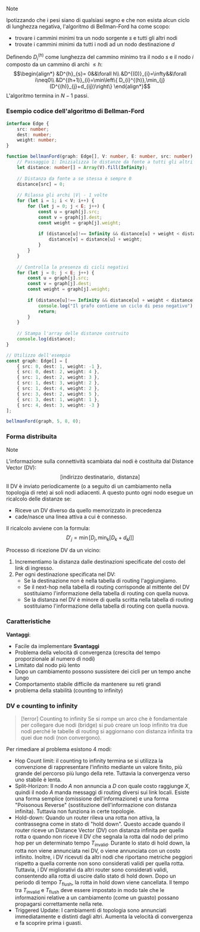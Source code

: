 >[!note]
>Ipotizzando che i pesi siano di qualsiasi segno e che non esista alcun ciclo di lunghezza negativa, l'algoritmo di Bellman-Ford ha come scopo:
>- trovare i cammini minimi tra un nodo sorgente $s$ e tutti gli altri nodi
>- trovate i cammini minimi da tutti i nodi ad un nodo destinazione $d$
>
>Definendo $D^{(h)}_{i}$ come lunghezza del cammino minimo tra il nodo $s$ e il nodo $i$ composto da un cammino di archi $\leq h$:
>$$\begin{align*}
&D^{h}_{s}= 0&&\forall h\\
&D^{(0)}_{i}=\infty&&\forall i\neq0\\
&D^{(h+1)}_{i}=\min\left\{ D_{i}^{(h)},\min_{j}(D^{(h)}_{j}+d_{ij})\right\}
\end{align*}$$
> L'algoritmo termina in $N-1$ passi.

### Esempio codice dell'algoritmo di Bellman-Ford
```ts
interface Edge {
    src: number;
    dest: number;
    weight: number;
}

function bellmanFord(graph: Edge[], V: number, E: number, src: number): void {
    // Passaggio 1: Inizializza le distanze da fonte a tutti gli altri vertici come INFINITO
    let distance: number[] = Array(V).fill(Infinity);
    
    // Distanza da fonte a se stessa è sempre 0
    distance[src] = 0;
    
    // Rilassa gli archi |V| - 1 volte
    for (let i = 1; i < V; i++) {
        for (let j = 0; j < E; j++) {
            const u = graph[j].src;
            const v = graph[j].dest;
            const weight = graph[j].weight;
            
            if (distance[u]!== Infinity && distance[u] + weight < distance[v]) {
                distance[v] = distance[u] + weight;
            }
        }
    }
    
    // Controlla la presenza di cicli negativi
    for (let j = 0; j < E; j++) {
        const u = graph[j].src;
        const v = graph[j].dest;
        const weight = graph[j].weight;
        
        if (distance[u]!== Infinity && distance[u] + weight < distance[v]) {
            console.log("Il grafo contiene un ciclo di peso negativo");
            return;
        }
    }
    
    // Stampa l'array delle distanze costruito
    console.log(distance);
}

// Utilizzo dell'esempio
const graph: Edge[] = [
    { src: 0, dest: 1, weight: -1 },
    { src: 0, dest: 2, weight: 4 },
    { src: 1, dest: 2, weight: 3 },
    { src: 1, dest: 3, weight: 2 },
    { src: 1, dest: 4, weight: 2 },
    { src: 3, dest: 2, weight: 5 },
    { src: 3, dest: 1, weight: 1 },
    { src: 4, dest: 3, weight: -3 }
];

bellmanFord(graph, 5, 8, 0);

```

### Forma distribuita
>[!note]
>L'informazione sulla connettività scambiata dai nodi è costituita dal Distance Vector (DV): $$[\text{indirizzo destinatario}, \text{ distanza}]$$
>Il DV è inviato periodicamente (o a seguito di un cambiamento nella topologia di rete) ai soli nodi adiacenti. A questo punto ogni nodo esegue un ricalcolo delle distanze se:
>- Riceve un DV diverso da quello memorizzato in precedenza
>- cade/nasce una linea attiva a cui è connesso.
>
>Il ricalcolo avviene con la formula: $$D'_{j}=\min\left[ D_{j}, \min_{k}[D_{k}+d_kj]\right]$$

Processo di ricezione DV da un vicino:
1. Incrementiamo la distanza dalle destinazioni specificate del costo del link di ingresso.
2. Per ogni destinazione specificata nel DV:
	- Se la destinazione non è nella tabella di routing l'aggiungiamo.
	- Se il next-hop nella tabella di routing corrisponde al mittente del DV sostituiamo l'informazione della tabella di routing con quella nuova.
	- Se la distanza nel DV è minore di quella scritta nella tabella di routing sostituiamo l'informazione della tabella di routing con quella nuova.

### Caratteristiche

**Vantaggi**:
- Facile da implementare
**Svantaggi**
- Problema della velocità di convergenza (crescita del tempo proporzionale al numero di nodi)
- Limitato dal nodo più lento
- Dopo un cambiamento possono sussistere dei cicli per un tempo anche lungo
- Comportamento stabile difficile da mantenere su reti grandi
- problema della stabilità (counting to infinity)

### DV e counting to infinity

>[!error] Counting to infinity
>Se si rompe un arco che è fondamentale per collegare due nodi (bridge) si può creare un loop infinito tra due nodi perché le tabelle di routing si aggiornano con distanza infinita tra quei due nodi (non convergono).

Per rimediare al problema esistono 4 modi:
- Hop Count limit: il counting to infinity termina se si utilizza la convenzione di rappresentare l'infinito mediante un valore finito, più grande del percorso più lungo della rete. Tuttavia la convergenza verso uno stabile è lenta.
- Split-Horizon: Il nodo $A$ non annuncia a $D$ con quale costo raggiunge $X$, quindi il nodo $A$ manda messaggi di routing diversi sui link locali. Esiste una forma semplice (omissione dell'informazione) e una forma "Poisonous Reverse" (sostituzione dell'informazione con distanza infinita). Tuttavia non funziona in certe topologie.
- Hold-down: Quando un router rileva una rotta non attiva, la contrassegna come in stato di "hold down". Questo accade quando il router riceve un Distance Vector (DV) con distanza infinita per quella rotta o quando non riceve il DV che segnala la rotta dal nodo del primo hop per un determinato tempo $T_{\text{invalid}}$. Durante lo stato di hold down, la rotta non viene annunciata nei DV, o viene annunciata con un costo infinito. Inoltre, i DV ricevuti da altri nodi che riportano metriche peggiori rispetto a quella corrente non sono considerati validi per quella rotta. Tuttavia, i DV migliorativi da altri router sono considerati validi, consentendo alla rotta di uscire dallo stato di hold down. Dopo un periodo di tempo $T_{\text{flush}}$​, la rotta in hold down viene cancellata. Il tempo tra $T_{\text{invalid}}$​ e $T_{\text{flush}}$ deve essere impostato in modo tale che le informazioni relative a un cambiamento (come un guasto) possano propagarsi correttamente nella rete.
- Triggered Update: I cambiamenti di topologia sono annunciati immediatamente e distinti dagli altri. Aumenta la velocità di convergenza e fa scoprire prima i guasti.
